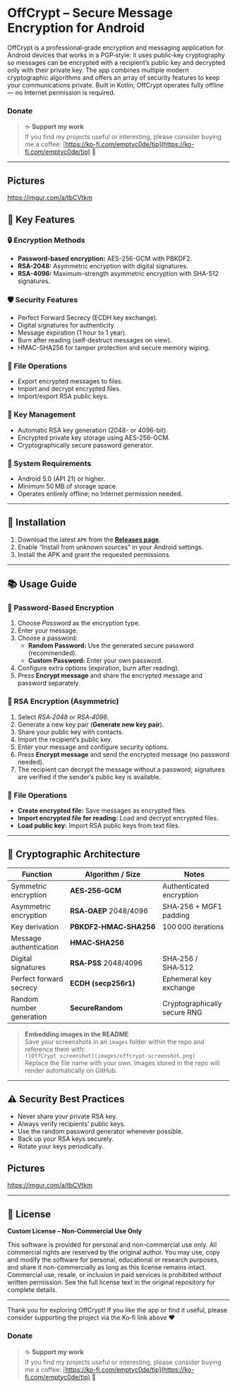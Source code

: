 # OffCrypt – Secure Message Encryption for Android

OffCrypt is a professional‑grade encryption and messaging application for Android devices that works in a PGP‑style: it uses public‑key cryptography so messages can be encrypted with a recipient’s public key and decrypted only with their private key. The app combines multiple modern cryptographic algorithms and offers an array of security features to keep your communications private. Built in Kotlin, OffCrypt operates fully offline — no Internet permission is required.
###  Donate
> ☕ **Support my work**  
> If you find my projects useful or interesting, please consider buying me a coffee: [https://ko-fi.com/emptyc0de/tip](https://ko-fi.com/emptyc0de/tip) 🙌

---

## Pictures
https://imgur.com/a/tbCVtkm

## 🎯 Key Features

### 🔒 Encryption Methods
- **Password-based encryption:** AES-256-GCM with PBKDF2.
- **RSA-2048:** Asymmetric encryption with digital signatures.
- **RSA-4096:** Maximum-strength asymmetric encryption with SHA-512 signatures.

### 🛡️ Security Features
- Perfect Forward Secrecy (ECDH key exchange).
- Digital signatures for authenticity.
- Message expiration (1 hour to 1 year).
- Burn after reading (self-destruct messages on view).
- HMAC-SHA256 for tamper protection and secure memory wiping.

### 📁 File Operations
- Export encrypted messages to files.
- Import and decrypt encrypted files.
- Import/export RSA public keys.

### 🔑 Key Management
- Automatic RSA key generation (2048- or 4096-bit).
- Encrypted private key storage using AES-256-GCM.
- Cryptographically secure password generator.

### 🧾 System Requirements
- Android 5.0 (API 21) or higher.
- Minimum 50 MB of storage space.
- Operates entirely offline; no Internet permission needed.

---

## 🔧 Installation
1. Download the latest `APK` from the **[Releases page](https://github.com/EmptyCode0x86/Off_crypt1/releases)**.
2. Enable “Install from unknown sources” in your Android settings.
3. Install the APK and grant the requested permissions.

---

## 📚 Usage Guide

### 🔑 Password-Based Encryption
1. Choose *Password* as the encryption type.
2. Enter your message.
3. Choose a password:
   - **Random Password:** Use the generated secure password (recommended).
   - **Custom Password:** Enter your own password.
4. Configure extra options (expiration, burn after reading).
5. Press **Encrypt message** and share the encrypted message and password separately.

### 🔐 RSA Encryption (Asymmetric)
1. Select *RSA‑2048* or *RSA‑4096*.
2. Generate a new key pair (**Generate new key pair**).
3. Share your public key with contacts.
4. Import the recipient’s public key.
5. Enter your message and configure security options.
6. Press **Encrypt message** and send the encrypted message (no password needed).
7. The recipient can decrypt the message without a password; signatures are verified if the sender’s public key is available.

### 📁 File Operations
- **Create encrypted file:** Save messages as encrypted files.
- **Import encrypted file for reading:** Load and decrypt encrypted files.
- **Load public key:** Import RSA public keys from text files.

---

## 🧪 Cryptographic Architecture

| Function                  | Algorithm / Size          | Notes                            |
|---------------------------|---------------------------|----------------------------------|
| Symmetric encryption      | **AES‑256‑GCM**           | Authenticated encryption         |
| Asymmetric encryption     | **RSA‑OAEP** 2048/4096    | SHA‑256 + MGF1 padding           |
| Key derivation            | **PBKDF2‑HMAC‑SHA256**    | 100 000 iterations               |
| Message authentication    | **HMAC‑SHA256**           |                                  |
| Digital signatures        | **RSA‑PSS** 2048/4096     | SHA‑256 / SHA‑512                |
| Perfect forward secrecy   | **ECDH (secp256r1)**      | Ephemeral key exchange           |
| Random number generation  | **SecureRandom**          | Cryptographically secure RNG     |

> **Embedding images in the README**  
> Save your screenshots in an `images` folder within the repo and reference them with:  
> `![OffCrypt screenshot](images/offcrypt-screenshot.png)`  
> Replace the file name with your own. Images stored in the repo will render automatically on GitHub.

---

## ⚠️ Security Best Practices
- Never share your private RSA key.
- Always verify recipients’ public keys.
- Use the random password generator whenever possible.
- Back up your RSA keys securely.
- Rotate your keys periodically.

## Pictures
https://imgur.com/a/tbCVtkm

---

## 📝 License

**Custom License – Non‑Commercial Use Only**

This software is provided for personal and non-commercial use only. All commercial rights are reserved by the original author. You may use, copy and modify the software for personal, educational or research purposes, and share it non-commercially as long as this license remains intact. Commercial use, resale, or inclusion in paid services is prohibited without written permission. See the full license text in the original repository for complete details.

---

Thank you for exploring OffCrypt! If you like the app or find it useful, please consider supporting the project via the Ko‑fi link above ❤️
###  Donate
> ☕ **Support my work**  
> If you find my projects useful or interesting, please consider buying me a coffee: [https://ko-fi.com/emptyc0de/tip](https://ko-fi.com/emptyc0de/tip) 🙌
